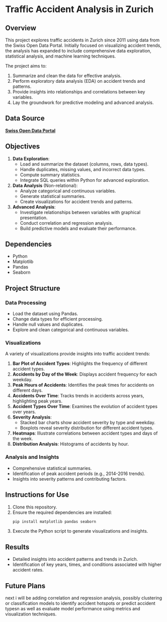 # Traffic Accident Analysis in Zurich

## Overview
This project explores traffic accidents in Zurich since 2011 using data from the Swiss Open Data Portal. Initially focused on visualizing accident trends, the analysis has expanded to include comprehensive data exploration, statistical analysis, and machine learning techniques.

The project aims to:
1. Summarize and clean the data for effective analysis.
2. Perform exploratory data analysis (EDA) on accident trends and patterns.
3. Provide insights into relationships and correlations between key variables.
4. Lay the groundwork for predictive modeling and advanced analysis.

## Data Source
[**Swiss Open Data Portal**](https://opendata.swiss/de/dataset/polizeilich-registrierte-verkehrsunfalle-auf-dem-stadtgebiet-zurich-seit-2011)

## Objectives
1. **Data Exploration**:
   - Load and summarize the dataset (columns, rows, data types).
   - Handle duplicates, missing values, and incorrect data types.
   - Compute summary statistics.
   - Integrate SQL queries within Python for advanced exploration.
2. **Data Analysis** (Non-relational):
   - Analyze categorical and continuous variables.
   - Generate statistical summaries.
   - Create visualizations for accident trends and patterns.
3. **Advanced Analysis**:
   - Investigate relationships between variables with graphical presentation.
   - Conduct correlation and regression analysis.
   - Build predictive models and evaluate their performance.

## Dependencies
- Python
- Matplotlib
- Pandas
- Seaborn

## Project Structure
### Data Processing
- Load the dataset using Pandas.
- Change data types for efficient processing.
- Handle null values and duplicates.
- Explore and clean categorical and continuous variables.

### Visualizations
A variety of visualizations provide insights into traffic accident trends:
1. **Bar Plot of Accident Types**: Highlights the frequency of different accident types.
2. **Accidents by Day of the Week**: Displays accident frequency for each weekday.
3. **Peak Hours of Accidents**: Identifies the peak times for accidents on different days.
4. **Accidents Over Time**: Tracks trends in accidents across years, highlighting peak years.
5. **Accident Types Over Time**: Examines the evolution of accident types over years.
6. **Severity Analysis**:
   - Stacked bar charts show accident severity by type and weekday.
   - Boxplots reveal severity distribution for different accident types.
7. **Heatmaps**: Illustrate correlations between accident types and days of the week.
8. **Distribution Analysis**: Histograms of accidents by hour.

### Analysis and Insights
- Comprehensive statistical summaries.
- Identification of peak accident periods (e.g., 2014-2016 trends).
- Insights into severity patterns and contributing factors.

## Instructions for Use
1. Clone this repository.
2. Ensure the required dependencies are installed:
   ```bash
   pip install matplotlib pandas seaborn
   ```
3. Execute the Python script to generate visualizations and insights.

## Results
- Detailed insights into accident patterns and trends in Zurich.
- Identification of key years, times, and conditions associated with higher accident rates.

## Future Plans
next i will be adding correlation and regression analysis, possibly clustering or classification models to identify accident hotspots or predict accident typesn as well as evaluate model performance using metrics and visualization techniques.


